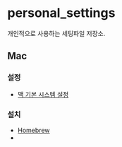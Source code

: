 # personal_settings

개인적으로 사용하는 세팅파일 저장소.

## Mac
### 설정
- [맥 기본 시스템 설정](./mac/system_settings.md)

### 설치
- [Homebrew](https://brew.sh/index_ko.html)
- 
